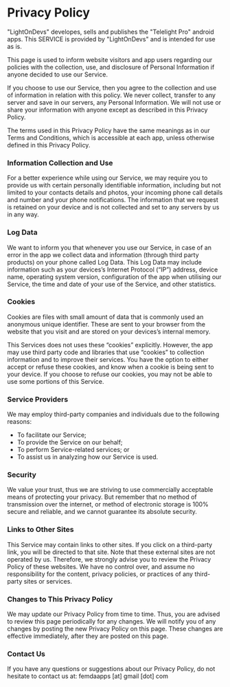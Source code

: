# Privacy Policy
"LightOnDevs" developes, sells and publishes the "Telelight Pro" android apps. This SERVICE is provided by "LightOnDevs" and is intended for use as is.

This page is used to inform website visitors and app users regarding our policies with the collection, use, and disclosure of Personal Information if anyone decided to use our Service.

If you choose to use our Service, then you agree to the collection and use of information in relation with this policy. We never collect, transfer to any server and save in our servers, any Personal Information. We will not use or share your information with anyone except as described in this Privacy Policy.

The terms used in this Privacy Policy have the same meanings as in our Terms and Conditions, which is accessible at each app, unless otherwise defined in this Privacy Policy.

### Information Collection and Use

For a better experience while using our Service, we may require you to provide us with certain personally identifiable information, including but not limited to your contacts details and photos, your incoming phone call details and number and your phone notifications. The information that we request is retained on your device and is not collected and set to any servers by us in any way.

### Log Data

We want to inform you that whenever you use our Service, in case of an error in the app we collect data and information (through third party products) on your phone called Log Data. This Log Data may include information such as your devices’s Internet Protocol (“IP”) address, device name, operating system version, configuration of the app when utilising our Service, the time and date of your use of the Service, and other statistics.

### Cookies

Cookies are files with small amount of data that is commonly used an anonymous unique identifier. These are sent to your browser from the website that you visit and are stored on your devices’s internal memory.

This Services does not uses these “cookies” explicitly. However, the app may use third party code and libraries that use “cookies” to collection information and to improve their services. You have the option to either accept or refuse these cookies, and know when a cookie is being sent to your device. If you choose to refuse our cookies, you may not be able to use some portions of this Service.

### Service Providers

We may employ third-party companies and individuals due to the following reasons:

- To facilitate our Service;
- To provide the Service on our behalf;
- To perform Service-related services; or
- To assist us in analyzing how our Service is used.

### Security

We value your trust, thus we are striving to use commercially acceptable means of protecting your privacy. But remember that no method of transmission over the internet, or method of electronic storage is 100% secure and reliable, and we cannot guarantee its absolute security.

### Links to Other Sites

This Service may contain links to other sites. If you click on a third-party link, you will be directed to that site. Note that these external sites are not operated by us. Therefore, we strongly advise you to review the Privacy Policy of these websites. We have no control over, and assume no responsibility for the content, privacy policies, or practices of any third-party sites or services.

### Changes to This Privacy Policy

We may update our Privacy Policy from time to time. Thus, you are advised to review this page periodically for any changes. We will notify you of any changes by posting the new Privacy Policy on this page. These changes are effective immediately, after they are posted on this page.

### Contact Us

If you have any questions or suggestions about our Privacy Policy, do not hesitate to contact us at: femdaapps [at] gmail [dot] com
